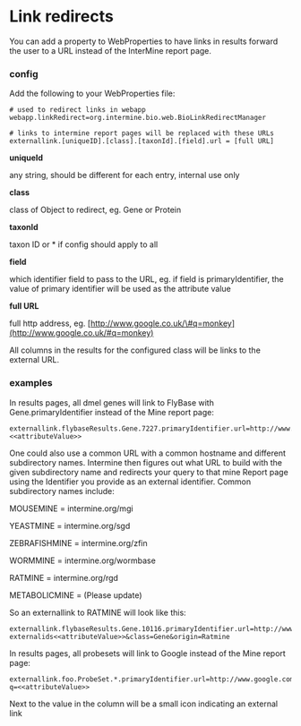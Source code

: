 # Link redirects

You can add a property to WebProperties to have links in results forward the user to a URL instead of the InterMine report page.

### config

Add the following to your WebProperties file:

```text
# used to redirect links in webapp
webapp.linkRedirect=org.intermine.bio.web.BioLinkRedirectManager

# links to intermine report pages will be replaced with these URLs
externallink.[uniqueID].[class].[taxonId].[field].url = [full URL]
```

**uniqueId**

any string, should be different for each entry, internal use only

**class**

class of Object to redirect, eg. Gene or Protein

**taxonId**

taxon ID or \* if config should apply to all

**field**

which identifier field to pass to the URL, eg. if field is primaryIdentifier, the value of primary identifier will be used as the attribute value

**full URL**

full http address, eg. [http://www.google.co.uk/\#q=monkey](http://www.google.co.uk/#q=monkey)

All columns in the results for the configured class will be links to the external URL.

### examples

In results pages, all dmel genes will link to FlyBase with Gene.primaryIdentifier instead of the Mine report page:

```text
externallink.flybaseResults.Gene.7227.primaryIdentifier.url=http://www.flybase.org/.bin/fbidq.html?<<attributeValue>>
```

One could also use a common URL with a common hostname and different subdirectory names. Intermine then figures out what URL to build with the given subdirectory name and redirects your query to that mine Report page using the Identifier you provide as an external identifier. Common subdirectory names include:

MOUSEMINE = intermine.org/mgi

YEASTMINE = intermine.org/sgd

ZEBRAFISHMINE = intermine.org/zfin

WORMMINE = intermine.org/wormbase

RATMINE = intermine.org/rgd

METABOLICMINE = \(Please update\)

So an externallink to RATMINE will look like this:

```text
externallink.flybaseResults.Gene.10116.primaryIdentifier.url=http://www.intermine.org/rgd/portal.do?externalids<<attributeValue>>&class=Gene&origin=Ratmine
```

In results pages, all probesets will link to Google instead of the Mine report page:

```text
externallink.foo.ProbeSet.*.primaryIdentifier.url=http://www.google.com?q=<<attributeValue>>
```

Next to the value in the column will be a small icon indicating an external link
